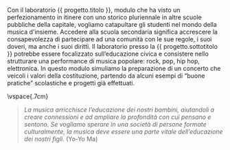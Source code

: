 Con il laboratorio {{ progetto.titolo }}, modulo che ha visto un perfezionamento in itinere con uno storico pluriennale in altre scuole pubbliche della capitale, vogliamo catapultare gli studenti nel mondo della musica d'insieme.
Accedere alla scuola secondaria significa accrescere la consapevolezza di partecipare ad
una comunità con le sue regole, i suoi doveri, ma anche i suoi diritti.
Il laboratorio presso la {{ progetto.sottotitolo }} potrebbe essere focalizzato sull’educazione civica e
consistere nello strutturare una performance di musica popolare: rock, pop, hip hop, elettronica. In questo
modulo simuliamo la preparazione di un concerto che veicoli i valori della
costituzione, partendo da alcuni esempi di “buone pratiche” scolastiche e progetti già
effettuati.

\vspace{.7cm}

>*La musica arricchisce l’educazione dei nostri bambini, aiutandoli a creare connessioni e ad ampliare la profondità con cui pensano e sentono. Se vogliamo sperare in una società di persone formate culturalmente, la musica deve essere una parte vitale dell’educazione dei nostri figli.* (Yo-Yo Ma)
